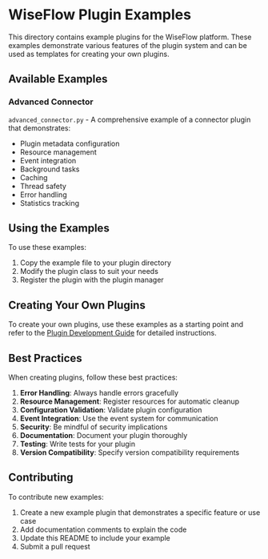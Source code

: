 # WiseFlow Plugin Examples

This directory contains example plugins for the WiseFlow platform. These examples demonstrate various features of the plugin system and can be used as templates for creating your own plugins.

## Available Examples

### Advanced Connector

`advanced_connector.py` - A comprehensive example of a connector plugin that demonstrates:

- Plugin metadata configuration
- Resource management
- Event integration
- Background tasks
- Caching
- Thread safety
- Error handling
- Statistics tracking

## Using the Examples

To use these examples:

1. Copy the example file to your plugin directory
2. Modify the plugin class to suit your needs
3. Register the plugin with the plugin manager

## Creating Your Own Plugins

To create your own plugins, use these examples as a starting point and refer to the [Plugin Development Guide](../../../docs/plugin_development_guide.md) for detailed instructions.

## Best Practices

When creating plugins, follow these best practices:

1. **Error Handling**: Always handle errors gracefully
2. **Resource Management**: Register resources for automatic cleanup
3. **Configuration Validation**: Validate plugin configuration
4. **Event Integration**: Use the event system for communication
5. **Security**: Be mindful of security implications
6. **Documentation**: Document your plugin thoroughly
7. **Testing**: Write tests for your plugin
8. **Version Compatibility**: Specify version compatibility requirements

## Contributing

To contribute new examples:

1. Create a new example plugin that demonstrates a specific feature or use case
2. Add documentation comments to explain the code
3. Update this README to include your example
4. Submit a pull request

